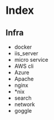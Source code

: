 # Index

## Infra

- docker
- iis_server
- micro service
- AWS cli
- Azure
- Apache
- nginx
- *nix
- search
- network
- goggle
